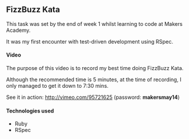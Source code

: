 FizzBuzz Kata
--------------

This task was set by the end of week 1 whilst learning to code at Makers Academy.

It was my first encounter with test-driven development using RSpec.

#### Video
The purpose of this video is to record my best time doing FizzBuzz Kata. 

Although the recommended time is 5 minutes, at the time of recording, I only managed to get it down to 7:30 mins.

See it in action: http://vimeo.com/95721625
(password: **makersmay14**)

#### Technologies used
+ Ruby
+ RSpec
